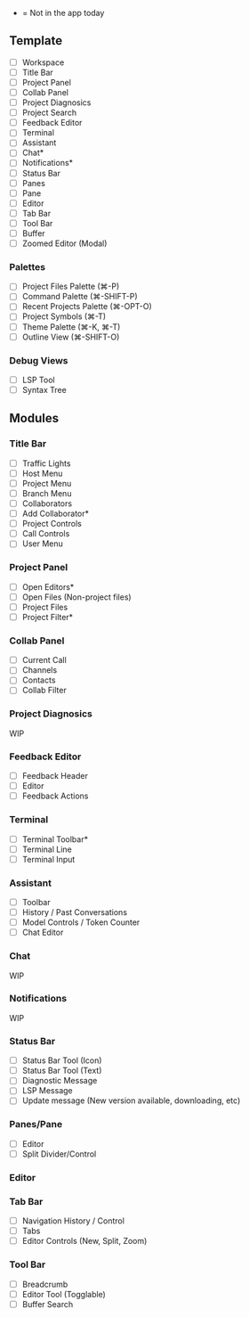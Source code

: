 * = Not in the app today

## Template
- [ ] Workspace
- [ ] Title Bar
- [ ] Project Panel
- [ ] Collab Panel
- [ ] Project Diagnosics
- [ ] Project Search
- [ ] Feedback Editor
- [ ] Terminal
- [ ] Assistant
- [ ] Chat*
- [ ] Notifications*
- [ ] Status Bar
- [ ] Panes
- [ ] Pane
- [ ] Editor
- [ ] Tab Bar
- [ ] Tool Bar
- [ ] Buffer
- [ ] Zoomed Editor (Modal)

### Palettes
- [ ] Project Files Palette (⌘-P)
- [ ] Command Palette (⌘-SHIFT-P)
- [ ] Recent Projects Palette (⌘-OPT-O)
- [ ] Project Symbols (⌘-T)
- [ ] Theme Palette (⌘-K, ⌘-T)
- [ ] Outline View (⌘-SHIFT-O)

### Debug Views
- [ ] LSP Tool
- [ ] Syntax Tree

## Modules

### Title Bar
- [ ] Traffic Lights
- [ ] Host Menu
- [ ] Project Menu
- [ ] Branch Menu
- [ ] Collaborators
- [ ] Add Collaborator*
- [ ] Project Controls
- [ ] Call Controls
- [ ] User Menu

### Project Panel
- [ ] Open Editors*
- [ ] Open Files (Non-project files)
- [ ] Project Files
- [ ] Project Filter*

### Collab Panel
- [ ] Current Call
- [ ] Channels
- [ ] Contacts
- [ ] Collab Filter

### Project Diagnosics
WIP

### Feedback Editor
- [ ] Feedback Header
- [ ] Editor
- [ ] Feedback Actions

### Terminal
- [ ] Terminal Toolbar*
- [ ] Terminal Line
- [ ] Terminal Input

### Assistant
- [ ] Toolbar
- [ ] History / Past Conversations
- [ ] Model Controls / Token Counter
- [ ] Chat Editor

### Chat
WIP

### Notifications
WIP

### Status Bar
- [ ] Status Bar Tool (Icon)
- [ ] Status Bar Tool (Text)
- [ ] Diagnostic Message
- [ ] LSP Message
- [ ] Update message (New version available, downloading, etc)

### Panes/Pane

- [ ] Editor
- [ ] Split Divider/Control

### Editor

### Tab Bar
- [ ] Navigation History / Control
- [ ] Tabs
- [ ] Editor Controls (New, Split, Zoom)

### Tool Bar
- [ ] Breadcrumb
- [ ] Editor Tool (Togglable)
- [ ] Buffer Search
